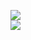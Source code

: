 [![](https://img.shields.io/badge/Made%20With-Github%20Spray-lightgrey.svg?style=for-the-badge&logo=github)](https://github.com/Annihil/github-spray#3615)  
[![](https://i.imgur.com/2DrTn0Z.gif)](https://github.com/Annihil/github-spray)